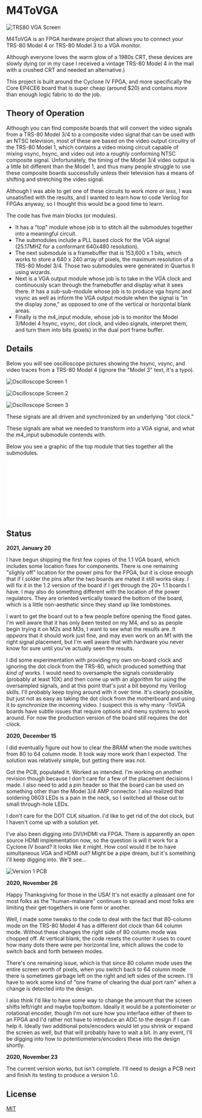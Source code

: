 # M4ToVGA

![TRS80 VGA Screen](img/TRS80VGAScreen.jpg?raw=true "TRS80 VGA Screen")

M4ToVGA is an FPGA hardware project that allows you to connect your TRS-80 Model 4 or TRS-80 Model 3 to a VGA monitor.  

Although everyone loves the warm glow of a 1980s CRT, these devices are slowly dying (or in my case I received a vintage TRS-80 Model 4 in the mail with a crushed CRT and needed an alternative.)

This project is built around the Cyclone IV FPGA, and more specifically the Core EP4CE6 board that is super cheap (around $20) and contains more than enough logic fabric to do the job.

## Theory of Operation

Although you can find composite boards that will convert the video signals from a TRS-80 Model 3/4 to a composite video signal that can be used with an NTSC television, most of these are based on the video output circuitry of the TRS-80 Model 1, which contains a video mixing circuit capable of mixing vsync, hsync, and video out into a *roughly* conforming NTSC composite signal.  Unfortunately, the timing of the Model 3/4 video output is a little bit different than the Model 1, and thus many people struggle to use these composite boards successfully unless their television has a means of shifting and stretching the video signal.

Although I was able to get one of these circuits to work *more or less*, I was unsatisfied with the results, and I wanted to learn how to code Verilog for FPGAs anyway, so I thought this would be a good time to learn.

The code has five main blocks (or modules).  

* It has a "top" module whose job is to stitch all the submodules together into a meaningful circuit.  
* The submodules include a PLL based clock for the VGA signal (25.17MHZ for a conformant 640x480 resolution).  
* The next submodule is a framebuffer that is 153,600 x 1 bits, which works to store a 640 x 240 array of pixels, the maximum resolution of a TRS-80 Model 3/4.  Those two submodules were generated in Quartus II using wizards.  
* Next is a VGA output module whose job is to take in the VGA clock and continuously scan through the framebuffer and display what it sees there.  It has a sub-sub-module whose job is to produce vga hsync and vsync as well as inform the VGA output module when the signal is "in the display zone," as opposed to one of the vertical or horizontal blank areas.
* Finally is the m4_input module, whose job is to monitor the Model 3/Model 4 hsync, vsync, dot clock, and video signals, interpret them, and turn them into bits (pixels) in the dual port frame buffer.

## Details

Below you will see oscilloscope pictures showing the hsync, vsync, and video traces from a TRS-80 Model 4 (ignore the "Model 3" text, it's a typo).  

![Oscilloscope Screen 1](img/OscilloscopeScreen1.jpg?raw=true "Oscilloscope Screen 1")

![Oscilloscope Screen 2](img/OscilloscopeScreen2.jpg?raw=true "Oscilloscope Screen 2")

![Oscilloscope Screen 3](img/OscilloscopeScreen3.jpg?raw=true "Oscilloscope Screen 3")

These signals are all driven and synchronized by an underlying "dot clock."

These signals are what we needed to transform into a VGA signal, and what the m4_input submodule contends with.

Below you see a graphic of the top module that ties together all the submodules.

![Top Module](img/TopModule.pdf?raw=true "Top Module")

## Status

**2021, January 20**

I have begun shipping the first few copies of the 1.1 VGA board, which includes some location fixes for components.  There is one remaining "slighly off"
location for the power pins for the FPGA, but it is close enough that if I solder the pins after the two boards are mated it still works okay.  I 
will fix it in the 1.2 version of the board if I get through the 20+ 1.1 boards I have.  I may also do something different with the location of the 
power regulators.  They are oriented vertically toward the bottom of the board, which is a little non-aesthetic since they stand up like tombstones.

I want to get the board out to a few people before opening the flood gates.  I'm well aware that it has only been tested on my M4, and so as people 
begin trying it on M2s and M3s, I want to see what the results are.  It *appears* that it should work just fine, and may even work on an M1 with the 
right signal placement, but I'm well aware that with hardware you never know for sure until you've actually seen the results.

I did some experimentation with providing my own on-board clock and ignoring the dot clock from the TRS-80, which produced something that *kind of* works. I 
would need to oversample the signals considerably (probably at least 10X) and then come up with an algorithm for using the oversampled 
signals, and at this point that's just a bit beyond my Verilog skills.  I'll probably keep toying around with it over time.  It's clearly possible, but 
just not as easy as taking the dot clock from the motherboard and using it to synchronize the incoming video.  I suspect this is why many -ToVGA boards 
have subtle issues that require options and menu systems to work around.  For now the production version of the board still requires the dot clock.


**2020, December 15**

I did eventually figure out how to clear the BRAM when the mode switches from 80 to 64 column mode.  It took way more work than I expected.  The solution was 
relatively simple, but getting there was not.

Got the PCB, populated it.  Worked as intended.  I'm working on another revision though because I don't care for a few of the placement decisions I made.
I also need to add a pin header so that the board can be used on something other than the Model 3/4 AMP connector.  I also realized that soldering 0603 LEDs 
is a pain in the neck, so I switched all those out to small through-hole LEDs.

I don't care for the DOT CLK situation.  I'd like to get rid of the dot clock, but I haven't come up with a solution yet.

I've also been digging into DVI/HDMI via FPGA.  There is apparently an open source HDMI implementation now, so the question is will it work for a Cyclone IV
board?  It looks like it might.  How cool would it be to have simultaneous VGA and HDMI out?  Might be a pipe dream, but it's something I'll keep digging into.
We'll see...

![Version 1 PCB](img/M4ToVGA_BoardPic.jpg?raw=true "Version 1 PCB")

**2020, November 26**

Happy Thanksgiving for those in the USA!  It's not exactly a pleasant one for most folks as the "human-malware" continues to spread and 
most folks are limiting their get-togethers in one form or another.

Well, I made some tweaks to the code to deal with the fact that 80-column mode on the TRS-80 Model 4 has a different dot clock than 
64 column mode.  Without these changes the right side of 80 column mode was chopped off.  At vertical blank, the code resets the 
counter it uses to count how many dots there were per horizontal line, which allows the code to switch back and forth between modes.

There's one remaining issue, which is that since 80 column mode uses the entire screen worth of pixels, when you switch back to 
64 column mode there is sometimes garbage left on the right and left sides of the screen.  I'll have to work some kind of "one frame of 
clearing the dual port ram" when a change is detected into the design.

I also think I'd like to have some way to change the amount that the screen shifts left/right and maybe top/bottom.  Ideally it would 
be a potentiometer or rotational encoder, though I'm not sure how you interface either of them to an FPGA and I'd rather not have to 
introduce an ADC to the design if I can help it.  Ideally two additional pots/encoders would let you shrink or expand the screen as well,
but that will probably have to wait a bit.  In any event, I'll be digging into how to potentiometers/encoders these into the design shortly.

**2020, November 23**

The current version works, but isn't complete.  I'll need to design a PCB next and finish its testing to produce a version 1.0.


## License
[MIT](https://choosealicense.com/licenses/mit/)
